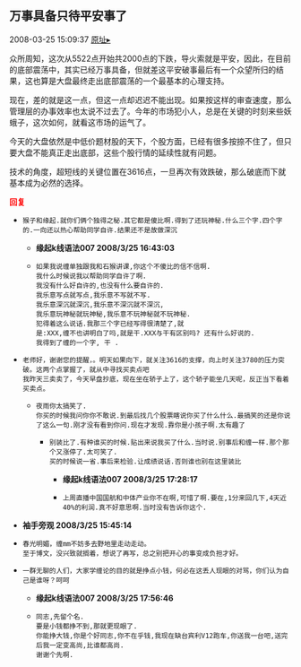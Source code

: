 ## 万事具备只待平安事了
2008-03-25 15:09:37
[原址▸](http://www.fxgan.com/chan_time/2008_01_06/961.htm)


众所周知，这次从5522点开始共2000点的下跌，导火索就是平安，因此，在目前的底部震荡中，其实已经万事具备，但就差这平安破事最后有一个众望所归的结果，这也算是大盘最终走出底部震荡的一个最基本的心理支持。

现在，差的就是这一点，但这一点却迟迟不能出现。如果按这样的审查速度，那么管理层的办事效率也太说不过去了。今年的市场犯小人，总是在关键的时刻来些妖蛾子，这次如何，就看这市场的运气了。

今天的大盘依然是中低价题材股的天下，个股方面，已经有很多按捺不住了，但只要大盘不能真正走出底部，这些个股行情的延续性就有问题。

技术的角度，超短线的关键位置在3616点，一旦再次有效跌破，那么破底而下就基本成为必然的选择。




**<font color='red'>回复</font>**


- ```
  猴子和缘起.就你们俩个独得之秘.其它都是傻比啊.得到了还玩神秘.什么三个字.四个字的.一向还以热心帮助同学自许.结果还不是故做深沉
  ```
   - **缘起k线语法007 2008/3/25 16:43:03**
   - ```
     如果我说缠单独跟我和石猴讲课,你这个不傻比的信不信啊.
     我什么时候说我以帮助同学自许了啊.
     我没有什么好自许的,也没有什么要自许的.
     我乐意写点就写点,我乐意不写就不写.
     我乐意深沉就深沉,我乐意不深沉就不深沉,
     我乐意玩神秘就玩神秘,我乐意不玩神秘就不玩神秘.
     犯得着这么说话.我那三个字已经写得很清楚了,就
     是:XXX,缠不也讲明白了吗,就是干.XXX与干有区别吗? 还有什么好说的.
     我得到了缠的一个字, 干 .
     ```
- ```
  老师好，谢谢您的提醒，。明天如果向下，就关注3616的支撑，向上时关注3780的压力突破。这两个点掌握了，就从中寻找买卖点吧
  我昨天三卖卖了，今天早盘抄底，现在坐在轿子上了，这个轿子能坐几天呢，反正当下看着买卖点。
  ```
   - ```
     夜雨你太搞笑了.
     你买的时候我问你你不敢说.到最后找几个股票瞎说你买了什么什么.最搞笑的还是你说了这么一句.刚才没有看到你问.现在才发现.靠你是小孩子啊.太有趣了
     ```
      - ```
        别装比了.有种谁买的时候.贴出来说我买了什么.当时说.别事后和缠一样.那个那个又涨停了.太可笑了.
        买的时候说一省.事后来检验.让成绩说话.否则谁也别在这里装比
        ```
         - **缘起k线语法007 2008/3/25 17:28:17**
         - ```
           上周直播中国国航和中体产业你不在啊,可惜了啊.要在,1分来回几下,4天近40%的利润.真不好意思啊.当时没有告诉你这个.
           ```
- **袖手旁观 2008/3/25 15:45:14**
- ```
  春光明媚，缠mm不妨多去野地里走动走动。
  至于博文，没兴致就搁着，想说了再写，总之别把开心的事变成负担才好。
  ```
- ```
  一群无聊的人们，大家学缠论的目的就是挣点小钱，何必在这丢人现眼的对骂，你们认为自己是谁呀？呵呵
  ```
   - **缘起k线语法007 2008/3/25 17:56:46**
   - ```
     同志,先留个名.
     要是小钱都挣不到,那就更现眼了.
     你能挣大钱,你是个好同志,你不在乎钱,我现在缺台宾利V12跑车,你送我一台吧,送完后我一定变高尚,比谁都高尚.
     谢谢个先啊.
     ```
